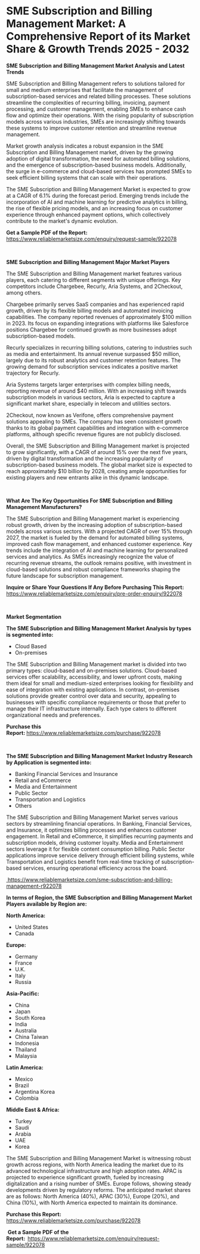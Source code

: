 <p><h1>SME Subscription and Billing Management Market: A Comprehensive Report of its Market Share & Growth Trends 2025 - 2032</h1></p><p><strong>SME Subscription and Billing Management Market Analysis and Latest Trends</strong></p>
<p><p>SME Subscription and Billing Management refers to solutions tailored for small and medium enterprises that facilitate the management of subscription-based services and related billing processes. These solutions streamline the complexities of recurring billing, invoicing, payment processing, and customer management, enabling SMEs to enhance cash flow and optimize their operations. With the rising popularity of subscription models across various industries, SMEs are increasingly shifting towards these systems to improve customer retention and streamline revenue management.</p><p>Market growth analysis indicates a robust expansion in the SME Subscription and Billing Management market, driven by the growing adoption of digital transformation, the need for automated billing solutions, and the emergence of subscription-based business models. Additionally, the surge in e-commerce and cloud-based services has prompted SMEs to seek efficient billing systems that can scale with their operations.</p><p>The SME Subscription and Billing Management Market is expected to grow at a CAGR of 6.1% during the forecast period. Emerging trends include the incorporation of AI and machine learning for predictive analytics in billing, the rise of flexible pricing models, and an increasing focus on customer experience through enhanced payment options, which collectively contribute to the market's dynamic evolution.</p></p>
<p><strong>Get a Sample PDF of the Report:&nbsp;</strong> <a href="https://www.reliablemarketsize.com/enquiry/request-sample/922078?utm_campaign=3024&utm_medium=2&utm_source=Github&utm_content=ia&utm_term=18042025&utm_id=sme-subscription-and-billing-management">https://www.reliablemarketsize.com/enquiry/request-sample/922078</a></p>
<p>&nbsp;</p>
<p><strong>SME Subscription and Billing Management Major Market Players</strong></p>
<p><p>The SME Subscription and Billing Management market features various players, each catering to different segments with unique offerings. Key competitors include Chargebee, Recurly, Aria Systems, and 2Checkout, among others.</p><p>Chargebee primarily serves SaaS companies and has experienced rapid growth, driven by its flexible billing models and automated invoicing capabilities. The company reported revenues of approximately $100 million in 2023. Its focus on expanding integrations with platforms like Salesforce positions Chargebee for continued growth as more businesses adopt subscription-based models.</p><p>Recurly specializes in recurring billing solutions, catering to industries such as media and entertainment. Its annual revenue surpassed $50 million, largely due to its robust analytics and customer retention features. The growing demand for subscription services indicates a positive market trajectory for Recurly.</p><p>Aria Systems targets larger enterprises with complex billing needs, reporting revenue of around $40 million. With an increasing shift towards subscription models in various sectors, Aria is expected to capture a significant market share, especially in telecom and utilities sectors.</p><p>2Checkout, now known as Verifone, offers comprehensive payment solutions appealing to SMEs. The company has seen consistent growth thanks to its global payment capabilities and integration with e-commerce platforms, although specific revenue figures are not publicly disclosed.</p><p>Overall, the SME Subscription and Billing Management market is projected to grow significantly, with a CAGR of around 15% over the next five years, driven by digital transformation and the increasing popularity of subscription-based business models. The global market size is expected to reach approximately $10 billion by 2028, creating ample opportunities for existing players and new entrants alike in this dynamic landscape.</p></p>
<p>&nbsp;</p>
<p><strong>What Are The Key Opportunities For SME Subscription and Billing Management Manufacturers?</strong></p>
<p><p>The SME Subscription and Billing Management market is experiencing robust growth, driven by the increasing adoption of subscription-based models across various sectors. With a projected CAGR of over 15% through 2027, the market is fueled by the demand for automated billing systems, improved cash flow management, and enhanced customer experience. Key trends include the integration of AI and machine learning for personalized services and analytics. As SMEs increasingly recognize the value of recurring revenue streams, the outlook remains positive, with investment in cloud-based solutions and robust compliance frameworks shaping the future landscape for subscription management.</p></p>
<p><strong>Inquire or Share Your Questions If Any Before Purchasing This Report:</strong> <a href="https://www.reliablemarketsize.com/enquiry/pre-order-enquiry/922078?utm_campaign=3024&utm_medium=2&utm_source=Github&utm_content=ia&utm_term=18042025&utm_id=sme-subscription-and-billing-management">https://www.reliablemarketsize.com/enquiry/pre-order-enquiry/922078</a></p>
<p>&nbsp;</p>
<p><strong>Market Segmentation</strong></p>
<p><strong>The SME Subscription and Billing Management Market Analysis by types is segmented into:</strong></p>
<p><ul><li>Cloud Based</li><li>On-premises</li></ul></p>
<p><p>The SME Subscription and Billing Management market is divided into two primary types: cloud-based and on-premises solutions. Cloud-based services offer scalability, accessibility, and lower upfront costs, making them ideal for small and medium-sized enterprises looking for flexibility and ease of integration with existing applications. In contrast, on-premises solutions provide greater control over data and security, appealing to businesses with specific compliance requirements or those that prefer to manage their IT infrastructure internally. Each type caters to different organizational needs and preferences.</p></p>
<p><strong>Purchase this Report:&nbsp;</strong><a href="https://www.reliablemarketsize.com/purchase/922078?utm_campaign=3024&utm_medium=2&utm_source=Github&utm_content=ia&utm_term=18042025&utm_id=sme-subscription-and-billing-management">https://www.reliablemarketsize.com/purchase/922078</a></p>
<p>&nbsp;</p>
<p><strong>The SME Subscription and Billing Management Market Industry Research by Application is segmented into:</strong></p>
<p><ul><li>Banking Financial Services and Insurance</li><li>Retail and eCommerce</li><li>Media and Entertainment</li><li>Public Sector</li><li>Transportation and Logistics</li><li>Others</li></ul></p>
<p><p>The SME Subscription and Billing Management Market serves various sectors by streamlining financial operations. In Banking, Financial Services, and Insurance, it optimizes billing processes and enhances customer engagement. In Retail and eCommerce, it simplifies recurring payments and subscription models, driving customer loyalty. Media and Entertainment sectors leverage it for flexible content consumption billing. Public Sector applications improve service delivery through efficient billing systems, while Transportation and Logistics benefit from real-time tracking of subscription-based services, ensuring operational efficiency across the board.</p></p>
<p><a href="https://www.reliablemarketsize.com/sme-subscription-and-billing-management-r922078?utm_campaign=3024&utm_medium=2&utm_source=Github&utm_content=ia&utm_term=18042025&utm_id=sme-subscription-and-billing-management">&nbsp;https://www.reliablemarketsize.com/sme-subscription-and-billing-management-r922078</a></p>
<p><strong>In terms of Region, the SME Subscription and Billing Management Market Players available by Region are:</strong></p>
<p>
    <p> <strong> North America: </strong>
        <ul>
            <li>United States</li>
            <li>Canada</li>
        </ul>
        </p> 
    <p> <strong> Europe: </strong>
        <ul>
            <li>Germany</li>
            <li>France</li>
            <li>U.K.</li>
            <li>Italy</li>
            <li>Russia</li>
        </ul>
        </p> 
    <p> <strong> Asia-Pacific: </strong>
        <ul>
            <li>China</li>
            <li>Japan</li>
            <li>South Korea</li>
            <li>India</li>
            <li>Australia</li>
            <li>China Taiwan</li>
            <li>Indonesia</li>
            <li>Thailand</li>
            <li>Malaysia</li>
        </ul>
        </p> 
    <p> <strong> Latin America: </strong>
        <ul>
            <li>Mexico</li>
            <li>Brazil</li>
            <li>Argentina Korea</li>
            <li>Colombia</li>
        </ul>
        </p> 
    <p> <strong> Middle East & Africa: </strong>
        <ul>
            <li>Turkey</li>
            <li>Saudi</li>
            <li>Arabia</li>
            <li>UAE</li>
            <li>Korea</li>
        </ul>
    </p>
    </p>
<p><p>The SME Subscription and Billing Management Market is witnessing robust growth across regions, with North America leading the market due to its advanced technological infrastructure and high adoption rates. APAC is projected to experience significant growth, fueled by increasing digitalization and a rising number of SMEs. Europe follows, showing steady developments driven by regulatory reforms. The anticipated market shares are as follows: North America (40%), APAC (30%), Europe (20%), and China (10%), with North America expected to maintain its dominance.</p></p>
<p><strong>Purchase this Report: </strong><a href="https://www.reliablemarketsize.com/purchase/922078?utm_campaign=3024&utm_medium=2&utm_source=Github&utm_content=ia&utm_term=18042025&utm_id=sme-subscription-and-billing-management">https://www.reliablemarketsize.com/purchase/922078</a></p>
<p>&nbsp;<strong>Get a Sample PDF of the Report:&nbsp;&nbsp;</strong><a href="https://www.reliablemarketsize.com/enquiry/request-sample/922078?utm_campaign=3024&utm_medium=2&utm_source=Github&utm_content=ia&utm_term=18042025&utm_id=sme-subscription-and-billing-management">https://www.reliablemarketsize.com/enquiry/request-sample/922078</a></p>
<p><strong></strong></p>
<p><p></p><p></p><p></p></p>